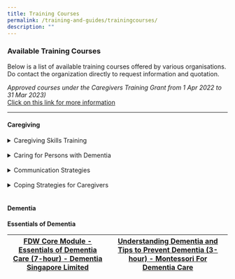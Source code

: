 ```yaml
---
title: Training Courses
permalink: /training-and-guides/trainingcourses/
description: ""
---
```

### Available Training Courses</h3>
Below is a list of available training courses offered by various organisations.<br>Do contact the organization directly to request information and quotation.

<i>Approved courses under the Caregivers Training Grant from 1 Apr 2022 to 31 Mar 2023)</i><br>
[Click on this link for more information](https://www.google.com/url?q=https%3A%2F%2Fwww.aic.sg%2Fcaregiving%2Fchoose-training-course&sa=D&sntz=1&usg=AOvVaw2nZpgHH9rOXyQU5rGFKM5A)

---

#### Caregiving
<details>
 <summary>Caregiving Skills Training</summary>
	
[Introduction to the Caregiving Journey and Resources, 2.5-hours](https://www.aic.sg/caregiving/caregiver-training-course/Documents/SV_Introduction%20to%20Caregiving%20Journey%20and%20Resources.pdf)


- [Practical Skills for Caregivers to Improve Well-being (2.5-hour)](https://www.aic.sg/caregiving/caregiver-training-course/Documents/SV_Practical%20Skills%20for%20Caregivers%20to%20Improve%20Well-being.pdf) 
	
-  [Practicing Empathy In Caregiving (2.5-hour)](https://www.aic.sg/caregiving/caregiver-training-course/Documents/SV_Practising%20Empathy%20In%20Caregiving.pdf)
	
- [Stress Management Strategies for Caregivers (2.5-hour)](https://www.aic.sg/caregiving/caregiver-training-course/Documents/SV_Stress%20Management%20Strategies%20for%20Caregivers.pdf) 
	
</details>
<br>


<details>
 <summary>Caring for Persons with Dementia</summary>

- [A Caregiver’s Guide to Dementia (8.5-hour) - The Salvation Army Peacehaven](https://www.aic.sg/caregiving/caregiver-training-course/Documents/PN_A%20Caregiver%E2%80%99s%20Guide%20to%20Dementia.pdf)
	
- [Caring for Persons with Dementia (4-hour) - Assure Safety Pte Ltd](https://www.aic.sg/caregiving/caregiver-training-course/Documents/AS_Caring%20for%20Persons%20with%20Dementia%20(Classroom%20Based).pdf)

- [Caregiver Training – Dementia Care: Managing Behaviours through Meaningful Engagement (3-hour) - CaregiverAsia Pte Ltd](https://www.aic.sg/caregiving/caregiver-training-course/Documents/CA_Dementia%20Care%20Managing%20Behaviours%20through%20Meaningful%20Engagement.pdf) 
	
- [Understanding and Managing Assistance (6-hour) - Carelink Caregiver Training Center](https://www.aic.sg/caregiving/caregiver-training-course/Documents/CC_Understanding%20and%20Managing%20Dementia%20Person%20with%20ADLs%20Assistance.pdf)
	
- [(PMHI) Caregivers-to-Caregivers Education Programme for Young Caregivers](https://www.cal.org.sg/c2c) | [Caregivers-to-Caregivers Training Programme (C2C) PMHI](https://www.cal.org.sg/c2c)
	
- [Caregivers-to-Caregivers Training Programme (C2C) Dementia](https://www.cal.org.sg/c2c)
	
</details>
<br>

<details>
 <summary>Communication Strategies</summary>

[Communication Strategies for Improved Relationship in Caregiving (2.5-hour) - by Silver Caregivers Co-operative Limited (SCCL)](https://www.aic.sg/caregiving/caregiver-training-course/Documents/SV_Communication%20Strategies%20for%20Improved%20Relationship%20in%20Caregiving.pdf)

</details>
<br>

<details>
 <summary>Coping Strategies for Caregivers</summary>

- [Coping with Depression for Caregivers (2.5-hour) - by Silver Caregivers Co-operative Limited (SCCL)](https://www.aic.sg/caregiving/caregiver-training-course/Documents/SV_Coping%20with%20Depression%20for%20Caregiver.pdf)

- [Coping with Grief for Caregivers (2.5-hour) - by Silver Caregivers Co-operative Limited (SCCL)](https://www.aic.sg/caregiving/caregiver-training-course/Documents/SV_Coping%20with%20Grief%20for%20Caregiver.pdf)
</details>
<br>



<h4>Dementia</h4>
<b>Essentials of Dementia</b><br>

| [FDW Core Module - Essentials of Dementia Care (7-hour) - Dementia Singapore Limited](https://www.aic.sg/caregiving/caregiver-training-course/Documents/DS_FDW%20Core%20Module-Essentials%20Of%20Dementia%20Care.pdf) | [Understanding Dementia and Tips to Prevent Dementia (3-hour) - Montessori For Dementia Care](https://www.aic.sg/caregiving/caregiver-training-course/Documents/MO_UNDERSTANDING%20DEMENTIA%20AND%20TIPS%20TO%20PREVENT%20DEMENTIA.pdf) | 
| -------- | -------- |